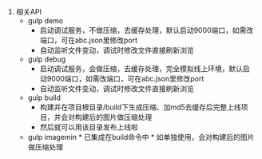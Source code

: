 1.	相关API
	*	gulp demo
		*	启动调试服务，不做压缩，去缓存处理，默认启动9000端口，如需改端口，可在abc.json里修改port
		*	自动监听文件变动，调试时修改文件直接刷新浏览
	*	gulp debug
		*	启动调试服务，会做压缩，去缓存处理，完全模拟线上环境，默认启动9000端口，如需改端口，可在abc.json里修改port
		*	自动监听文件变动，调试时修改文件直接刷新浏览
	*	gulp build
		*	构建并在项目根目录/build下生成压缩、加md5去缓存后完整上线项目，并会对构建后的图片做压缩处理
		*	然后就可以用该目录发布上线啦
    *   gulp imagemin
            *   已集成在build命令中
            *	如单独使用，会对构建后的图片做压缩处理